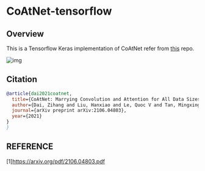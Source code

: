 # CoAtNet-tensorflow

## Overview

This is a Tensorflow Keras implementation of CoAtNet refer from [this](https://github.com/chinhsuanwu/coatnet-pytorch) repo.


![img](https://user-images.githubusercontent.com/67839539/138133065-337bb5ac-3dca-4ce8-af51-990c5ff23316.png)


## Citation

```bibtex
@article{dai2021coatnet,
  title={CoAtNet: Marrying Convolution and Attention for All Data Sizes},
  author={Dai, Zihang and Liu, Hanxiao and Le, Quoc V and Tan, Mingxing},
  journal={arXiv preprint arXiv:2106.04803},
  year={2021}
}
}
```

## REFERENCE

[1]https://arxiv.org/pdf/2106.04803.pdf





